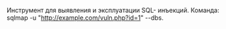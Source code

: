 Инструмент для выявления и эксплуатации SQL- инъекций.
Команда: sqlmap -u "http://example.com/vuln.php?id=1" --dbs.